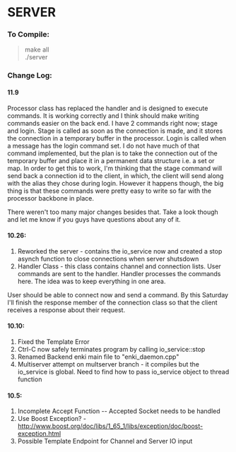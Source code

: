 # SERVER

### To Compile:
> make all</br>
> ./server

### Change Log:

#### 11.9
Processor class has replaced the handler and is designed to execute commands. It is working correctly and I think should make writing commands easier on the back end. I have 2 commands right now; stage and login. Stage is called as soon as the connection is made, and it stores the connection in a temporary buffer in the processor. Login is called when a message has the login command set. I do not have much of that command implemented, but the plan is to take the connection out of the temporary buffer and place it in a permanent data structure i.e. a set or map. In order to get this to work, I'm thinking that the stage command will send back a connection id to the client, in which, the client will send along with the alias they chose during login. However it happens though, the big thing is that these commands were pretty easy to write so far with the processor backbone in place.

There weren't too many major changes besides that. Take a look though and let me know if you guys have questions about any of it.

#### 10.26:
1. Reworked the server - contains the io_service now and created a stop asynch function to close connections when server shutsdown
2. Handler Class - this class contains channel and connection lists. User commands are sent to the handler. Handler processes the commands
here. The idea was to keep everything in one area.

User should be able to connect now and send a command. By this Saturday I'll finish the response member of the connection class so that the client receives a response about their request.


#### 10.10:
1. Fixed the Template Error
2. Ctrl-C now safely terminates program by calling io_service::stop
3. Renamed Backend enki main file to "enki_daemon.cpp"
4. Multiserver attempt on multserver branch - it compiles but the io_service is global. Need to find how to pass io_service object to thread function

#### 10.5:
1. Incomplete Accept Function -- Accepted Socket needs to be handled
2. Use Boost Exception? - http://www.boost.org/doc/libs/1_65_1/libs/exception/doc/boost-exception.html
3. Possible Template Endpoint for Channel and Server IO input
